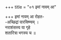 +++
title = "०१ इमां नावम् आ"

+++
इमां नावम् आ रोहत-  
-अच्छिद्रां पारयिष्ण्वम् ।  
नराशंसस्य या गृहे  
शतारित्रा भगस्य च ॥